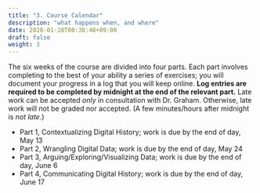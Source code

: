 ```yaml
---
title: "3. Course Calendar"
description: "what happens when, and where"
date: 2020-01-28T00:38:48+09:00
draft: false
weight: 3
---
```


The six weeks of the course are divided into four parts. Each part involves completing to the best of your ability a series of exercises; you will document your progress in a log that you will keep online. **Log entries are required to be completed by midnight at the end of the relevant part.** Late work can be accepted *only* in consultation with Dr. Graham. Otherwise, late work will not be graded nor accepted. (A few minutes/hours after midnight is _not late_.)

+ Part 1, Contextualizing Digital History; work is due by the end of day, May 13
+ Part 2, Wrangling Digital Data; work is due by the end of day, May 24
+ Part 3, Arguing/Exploring/Visualizing Data; work is due by the end of day, June 6
+ Part 4, Communicating Digital History; work is due by the end of day, June 17
